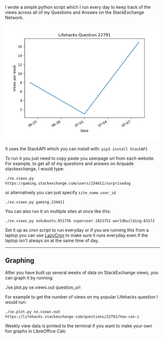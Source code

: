 I wrote a simple python script which I run every day to keep track of the views across all of my Questions and Answes on the StackExchange Network.

![Example image](example.png)


It uses the StackAPI which you can install with: `pip3 install StackAPI`


To run it you just need to copy paste you userpage url from each website. For example, to get all of my questions and answes on Arquade stackexchange, I would type:

````
./se.views.py https://gaming.stackexchange.com/users/234411/surprisedog
````

or alternatively you can just specify `site_name.user_id`

````
./se.views.py gaming.234411

````

You can also run it on multiple sites at once like this:

````
./se.views.py askubuntu.951756 superuser.1023751 worldbuilding.63172

````

Set it up as cron script to run everyday or if you are running this from a laptop you can use [LazyCron](https://github.com/SurpriseDog/LazyCron) to make sure it runs everyday even if the laptop isn't always on at the same time of day.

----

## Graphing

After you have built up several weeks of data on StackExchange views, you can graph it by running:

./se.plot.py se.views.out question_url


For example to get the number of views on my popular Lifehacks question I would run:

```
./se.plot.py se.views.out https://lifehacks.stackexchange.com/questions/22791/how-can-i
```

Weekly view data is printed to the terminal if you want to make your own fun graphs in LibreOffice Calc
